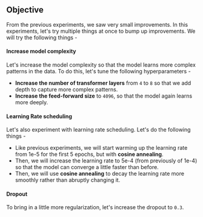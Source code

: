 ## Objective
From the previous experiments, we saw very small improvements. In this experiments, let's try multiple things at once to bump up improvements. We will try the following things - 

#### Increase model complexity
Let's increase the model complexity so that the model learns more complex patterns in the data. To do this, let's tune the following hyperparameters - 
- **Increase the number of transformer layers** from `4` to `8` so that we add depth to capture more complex patterns.
- **Increase the feed-forward size** to `4096`, so that the model again learns more deeply.

#### Learning Rate scheduling
Let's also experiment with learning rate scheduling. Let's do the following things - 
- Like previous experiments, we will start warming up the learning rate from 1e-5 for the first 5 epochs, but with **cosine annealing**.
- Then, we will increase the learning rate to 5e-4 (from previously of 1e-4) so that the model can converge a little faster than before.
- Then, we will use **cosine annealing** to decay the learning rate more smoothly rather than abruptly changing it.

#### Dropout
To bring in a little more regularization, let's increase the dropout to `0.3`.
